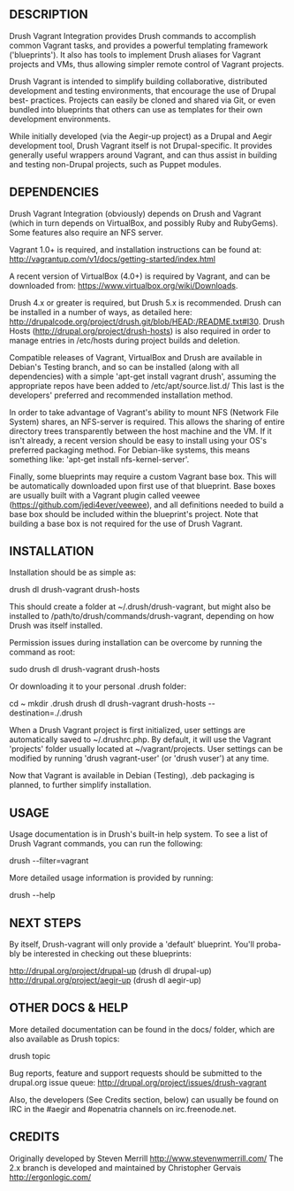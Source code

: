 DESCRIPTION
-----------

Drush Vagrant Integration provides Drush commands to accomplish common Vagrant
tasks, and provides a powerful templating framework ('blueprints'). It also has
tools to implement Drush aliases for Vagrant projects and VMs, thus allowing
simpler remote control of Vagrant projects.

Drush Vagrant is intended to simplify building collaborative, distributed
development and testing environments, that encourage the use of Drupal best-
practices. Projects can easily be cloned and shared via Git, or even bundled
into blueprints that others can use as templates for their own development
environments.

While initially developed (via the Aegir-up project) as a Drupal and Aegir 
development tool, Drush Vagrant itself is not Drupal-specific. It provides
generally useful wrappers around Vagrant, and can thus assist in building and
testing non-Drupal projects, such as Puppet modules.

DEPENDENCIES
------------

Drush Vagrant Integration (obviously) depends on Drush and Vagrant (which in
turn depends on VirtualBox, and possibly Ruby and RubyGems). Some features also
require an NFS server.

Vagrant 1.0+ is required, and installation instructions can be found at:
http://vagrantup.com/v1/docs/getting-started/index.html

A recent version of VirtualBox (4.0+) is required by Vagrant, and can be
downloaded from: https://www.virtualbox.org/wiki/Downloads.

Drush 4.x or greater is required, but Drush 5.x is recommended. Drush can be
installed in a number of ways, as detailed here:
http://drupalcode.org/project/drush.git/blob/HEAD:/README.txt#l30. Drush Hosts
(http://drupal.org/project/drush-hosts) is also required in order to manage
entries in /etc/hosts during project builds and deletion.

Compatible releases of Vagrant, VirtualBox and Drush are available in Debian's
Testing branch, and so can be installed (along with all dependencies) with a
simple 'apt-get install vagrant drush', assuming the appropriate repos have
been added to /etc/apt/source.list.d/ This last is the developers' preferred
and recommended installation method.

In order to take advantage of Vagrant's ability to mount NFS (Network File
System) shares, an NFS-server is required. This allows the sharing of entire
directory trees transparently between the host machine and the VM. If it isn't
already, a recent version should be easy to install using your OS's preferred
packaging method. For Debian-like systems, this means something like: 'apt-get
install nfs-kernel-server'.

Finally, some blueprints may require a custom Vagrant base box. This will be
automatically downloaded upon first use of that blueprint. Base boxes are
usually built with a Vagrant plugin called veewee (https://github.com/jedi4ever/veewee),
and all definitions needed to build a base box should be included within the
blueprint's project. Note that building a base box is not required for the use
of Drush Vagrant.


INSTALLATION
------------

Installation should be as simple as:

  drush dl drush-vagrant drush-hosts

This should create a folder at ~/.drush/drush-vagrant, but might also be
installed to /path/to/drush/commands/drush-vagrant, depending on how Drush was
itself installed.

Permission issues during installation can be overcome by running the command as
root:

  sudo drush dl drush-vagrant drush-hosts

Or downloading it to your personal .drush folder:

  cd ~
  mkdir .drush
  drush dl drush-vagrant drush-hosts --destination=./.drush

When a Drush Vagrant project is first initialized, user settings are
automatically saved to ~/.drushrc.php. By default, it will use the Vagrant
'projects' folder usually located at ~/vagrant/projects. User settings can be
modified by running 'drush vagrant-user' (or 'drush vuser') at any time.

Now that Vagrant is available in Debian (Testing), .deb packaging is planned,
to further simplify installation.


USAGE
-----

Usage documentation is in Drush's built-in help system. To see a list of
Drush Vagrant commands, you can run the following:

  drush --filter=vagrant

More detailed usage information is provided by running:

  drush <command> --help



NEXT STEPS
----------

By itself, Drush-vagrant will only provide a 'default' blueprint. You'll proba-
bly be interested in checking out these blueprints:

http://drupal.org/project/drupal-up  (drush dl drupal-up)
http://drupal.org/project/aegir-up   (drush dl aegir-up)

OTHER DOCS & HELP
-----------------

More detailed documentation can be found in the docs/ folder, which are also
available as Drush topics:

  drush topic

Bug reports, feature and support requests should be submitted to the drupal.org
issue queue: http://drupal.org/project/issues/drush-vagrant

Also, the developers (See Credits section, below) can usually be found on IRC
in the #aegir and #openatria channels on irc.freenode.net.


CREDITS
-------

Originally developed by Steven Merrill <http://www.stevenwmerrill.com/>
The 2.x branch is developed and maintained by Christopher Gervais <http://ergonlogic.com/>
